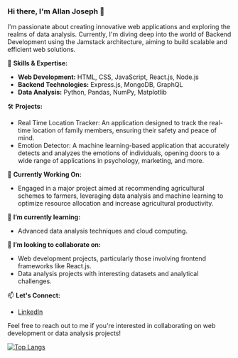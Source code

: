 ### Hi there, I'm Allan Joseph 👋

I'm passionate about creating innovative web applications and exploring the realms of data analysis. Currently, I'm diving deep into the world of Backend Development using the Jamstack architecture, aiming to build scalable and efficient web solutions.

🚀 **Skills & Expertise:**
- **Web Development:** HTML, CSS, JavaScript, React.js, Node.js
- **Backend Technologies:** Express.js, MongoDB, GraphQL
- **Data Analysis:** Python, Pandas, NumPy, Matplotlib

🛠️ **Projects:**
- Real Time Location Tracker: An application designed to track the real-time location of family members, ensuring their safety and peace of mind.
- Emotion Detector: A machine learning-based application that accurately detects and analyzes the emotions of individuals, opening doors to a wide range of applications in psychology, marketing, and more.

💼 **Currently Working On:**
- Engaged in a major project aimed at recommending agricultural schemes to farmers, leveraging data analysis and machine learning to optimize resource allocation and increase agricultural productivity.

🌱 **I’m currently learning:**
- Advanced data analysis techniques and cloud computing.

🤝 **I’m looking to collaborate on:**
- Web development projects, particularly those involving frontend frameworks like React.js.
- Data analysis projects with interesting datasets and analytical challenges.

📫 **Let's Connect:**
- [LinkedIn](https://www.linkedin.com/in/allan-joseph-394743206/)


Feel free to reach out to me if you're interested in collaborating on web development or data analysis projects!

[![Top Langs](https://github-readme-stats.vercel.app/api/top-langs/?username=Allan2024&layout=compact&langs_count=8)](https://github.com/Allan2024)



<!---
Allan2024/Allan2024 is a ✨ special ✨ repository because its `README.md` (this file) appears on your GitHub profile.
You can click the Preview link to take a look at your changes.
--->
